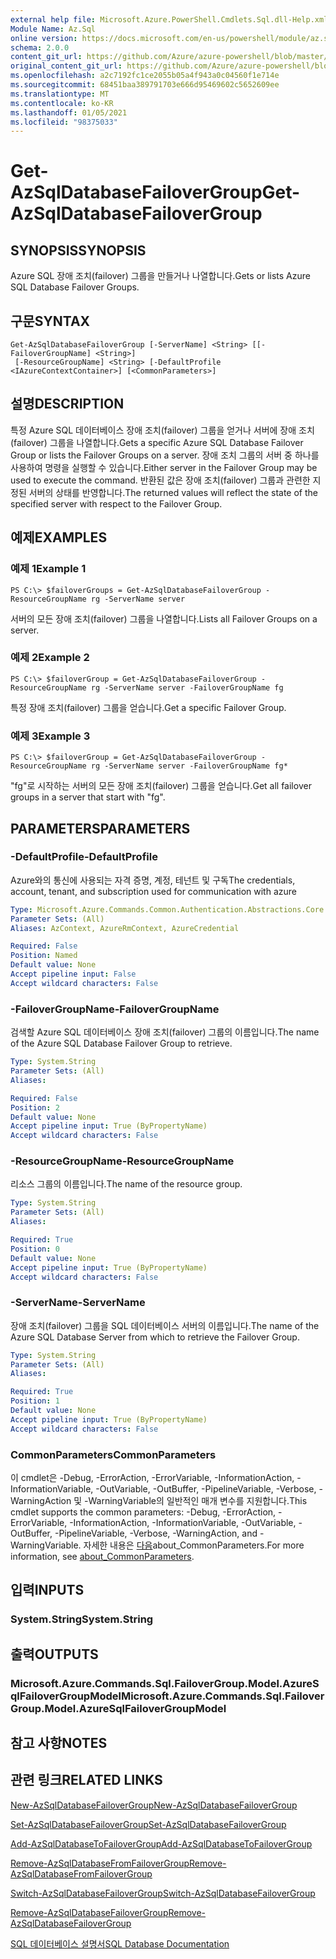 ```yaml
---
external help file: Microsoft.Azure.PowerShell.Cmdlets.Sql.dll-Help.xml
Module Name: Az.Sql
online version: https://docs.microsoft.com/en-us/powershell/module/az.sql/get-azsqldatabasefailovergroup
schema: 2.0.0
content_git_url: https://github.com/Azure/azure-powershell/blob/master/src/Sql/Sql/help/Get-AzSqlDatabaseFailoverGroup.md
original_content_git_url: https://github.com/Azure/azure-powershell/blob/master/src/Sql/Sql/help/Get-AzSqlDatabaseFailoverGroup.md
ms.openlocfilehash: a2c7192fc1ce2055b05a4f943a0c04560f1e714e
ms.sourcegitcommit: 68451baa389791703e666d95469602c5652609ee
ms.translationtype: MT
ms.contentlocale: ko-KR
ms.lasthandoff: 01/05/2021
ms.locfileid: "98375033"
---
```

# <span data-ttu-id="b23e6-101">Get-AzSqlDatabaseFailoverGroup</span><span class="sxs-lookup"><span data-stu-id="b23e6-101">Get-AzSqlDatabaseFailoverGroup</span></span>

## <span data-ttu-id="b23e6-102">SYNOPSIS</span><span class="sxs-lookup"><span data-stu-id="b23e6-102">SYNOPSIS</span></span>
<span data-ttu-id="b23e6-103">Azure SQL 장애 조치(failover) 그룹을 만들거나 나열합니다.</span><span class="sxs-lookup"><span data-stu-id="b23e6-103">Gets or lists Azure SQL Database Failover Groups.</span></span>

## <span data-ttu-id="b23e6-104">구문</span><span class="sxs-lookup"><span data-stu-id="b23e6-104">SYNTAX</span></span>

```
Get-AzSqlDatabaseFailoverGroup [-ServerName] <String> [[-FailoverGroupName] <String>]
 [-ResourceGroupName] <String> [-DefaultProfile <IAzureContextContainer>] [<CommonParameters>]
```

## <span data-ttu-id="b23e6-105">설명</span><span class="sxs-lookup"><span data-stu-id="b23e6-105">DESCRIPTION</span></span>
<span data-ttu-id="b23e6-106">특정 Azure SQL 데이터베이스 장애 조치(failover) 그룹을 얻거나 서버에 장애 조치(failover) 그룹을 나열합니다.</span><span class="sxs-lookup"><span data-stu-id="b23e6-106">Gets a specific Azure SQL Database Failover Group or lists the Failover Groups on a server.</span></span>
<span data-ttu-id="b23e6-107">장애 조치 그룹의 서버 중 하나를 사용하여 명령을 실행할 수 있습니다.</span><span class="sxs-lookup"><span data-stu-id="b23e6-107">Either server in the Failover Group may be used to execute the command.</span></span> <span data-ttu-id="b23e6-108">반환된 값은 장애 조치(failover) 그룹과 관련한 지정된 서버의 상태를 반영합니다.</span><span class="sxs-lookup"><span data-stu-id="b23e6-108">The returned values will reflect the state of the specified server with respect to the Failover Group.</span></span>

## <span data-ttu-id="b23e6-109">예제</span><span class="sxs-lookup"><span data-stu-id="b23e6-109">EXAMPLES</span></span>

### <span data-ttu-id="b23e6-110">예제 1</span><span class="sxs-lookup"><span data-stu-id="b23e6-110">Example 1</span></span>
```
PS C:\> $failoverGroups = Get-AzSqlDatabaseFailoverGroup -ResourceGroupName rg -ServerName server
```

<span data-ttu-id="b23e6-111">서버의 모든 장애 조치(failover) 그룹을 나열합니다.</span><span class="sxs-lookup"><span data-stu-id="b23e6-111">Lists all Failover Groups on a server.</span></span>

### <span data-ttu-id="b23e6-112">예제 2</span><span class="sxs-lookup"><span data-stu-id="b23e6-112">Example 2</span></span>
```
PS C:\> $failoverGroup = Get-AzSqlDatabaseFailoverGroup -ResourceGroupName rg -ServerName server -FailoverGroupName fg
```

<span data-ttu-id="b23e6-113">특정 장애 조치(failover) 그룹을 얻습니다.</span><span class="sxs-lookup"><span data-stu-id="b23e6-113">Get a specific Failover Group.</span></span>

### <span data-ttu-id="b23e6-114">예제 3</span><span class="sxs-lookup"><span data-stu-id="b23e6-114">Example 3</span></span>
```
PS C:\> $failoverGroup = Get-AzSqlDatabaseFailoverGroup -ResourceGroupName rg -ServerName server -FailoverGroupName fg*
```

<span data-ttu-id="b23e6-115">"fg"로 시작하는 서버의 모든 장애 조치(failover) 그룹을 얻습니다.</span><span class="sxs-lookup"><span data-stu-id="b23e6-115">Get all failover groups in a server that start with "fg".</span></span>

## <span data-ttu-id="b23e6-116">PARAMETERS</span><span class="sxs-lookup"><span data-stu-id="b23e6-116">PARAMETERS</span></span>

### <span data-ttu-id="b23e6-117">-DefaultProfile</span><span class="sxs-lookup"><span data-stu-id="b23e6-117">-DefaultProfile</span></span>
<span data-ttu-id="b23e6-118">Azure와의 통신에 사용되는 자격 증명, 계정, 테넌트 및 구독</span><span class="sxs-lookup"><span data-stu-id="b23e6-118">The credentials, account, tenant, and subscription used for communication with azure</span></span>

```yaml
Type: Microsoft.Azure.Commands.Common.Authentication.Abstractions.Core.IAzureContextContainer
Parameter Sets: (All)
Aliases: AzContext, AzureRmContext, AzureCredential

Required: False
Position: Named
Default value: None
Accept pipeline input: False
Accept wildcard characters: False
```

### <span data-ttu-id="b23e6-119">-FailoverGroupName</span><span class="sxs-lookup"><span data-stu-id="b23e6-119">-FailoverGroupName</span></span>
<span data-ttu-id="b23e6-120">검색할 Azure SQL 데이터베이스 장애 조치(failover) 그룹의 이름입니다.</span><span class="sxs-lookup"><span data-stu-id="b23e6-120">The name of the Azure SQL Database Failover Group to retrieve.</span></span>

```yaml
Type: System.String
Parameter Sets: (All)
Aliases:

Required: False
Position: 2
Default value: None
Accept pipeline input: True (ByPropertyName)
Accept wildcard characters: False
```

### <span data-ttu-id="b23e6-121">-ResourceGroupName</span><span class="sxs-lookup"><span data-stu-id="b23e6-121">-ResourceGroupName</span></span>
<span data-ttu-id="b23e6-122">리소스 그룹의 이름입니다.</span><span class="sxs-lookup"><span data-stu-id="b23e6-122">The name of the resource group.</span></span>

```yaml
Type: System.String
Parameter Sets: (All)
Aliases:

Required: True
Position: 0
Default value: None
Accept pipeline input: True (ByPropertyName)
Accept wildcard characters: False
```

### <span data-ttu-id="b23e6-123">-ServerName</span><span class="sxs-lookup"><span data-stu-id="b23e6-123">-ServerName</span></span>
<span data-ttu-id="b23e6-124">장애 조치(failover) 그룹을 SQL 데이터베이스 서버의 이름입니다.</span><span class="sxs-lookup"><span data-stu-id="b23e6-124">The name of the Azure SQL Database Server from which to retrieve the Failover Group.</span></span>

```yaml
Type: System.String
Parameter Sets: (All)
Aliases:

Required: True
Position: 1
Default value: None
Accept pipeline input: True (ByPropertyName)
Accept wildcard characters: False
```

### <span data-ttu-id="b23e6-125">CommonParameters</span><span class="sxs-lookup"><span data-stu-id="b23e6-125">CommonParameters</span></span>
<span data-ttu-id="b23e6-126">이 cmdlet은 -Debug, -ErrorAction, -ErrorVariable, -InformationAction, -InformationVariable, -OutVariable, -OutBuffer, -PipelineVariable, -Verbose, -WarningAction 및 -WarningVariable의 일반적인 매개 변수를 지원합니다.</span><span class="sxs-lookup"><span data-stu-id="b23e6-126">This cmdlet supports the common parameters: -Debug, -ErrorAction, -ErrorVariable, -InformationAction, -InformationVariable, -OutVariable, -OutBuffer, -PipelineVariable, -Verbose, -WarningAction, and -WarningVariable.</span></span> <span data-ttu-id="b23e6-127">자세한 내용은 [다음](http://go.microsoft.com/fwlink/?LinkID=113216)about_CommonParameters.</span><span class="sxs-lookup"><span data-stu-id="b23e6-127">For more information, see [about_CommonParameters](http://go.microsoft.com/fwlink/?LinkID=113216).</span></span>

## <span data-ttu-id="b23e6-128">입력</span><span class="sxs-lookup"><span data-stu-id="b23e6-128">INPUTS</span></span>

### <span data-ttu-id="b23e6-129">System.String</span><span class="sxs-lookup"><span data-stu-id="b23e6-129">System.String</span></span>

## <span data-ttu-id="b23e6-130">출력</span><span class="sxs-lookup"><span data-stu-id="b23e6-130">OUTPUTS</span></span>

### <span data-ttu-id="b23e6-131">Microsoft.Azure.Commands.Sql.FailoverGroup.Model.AzureSqlFailoverGroupModel</span><span class="sxs-lookup"><span data-stu-id="b23e6-131">Microsoft.Azure.Commands.Sql.FailoverGroup.Model.AzureSqlFailoverGroupModel</span></span>

## <span data-ttu-id="b23e6-132">참고 사항</span><span class="sxs-lookup"><span data-stu-id="b23e6-132">NOTES</span></span>

## <span data-ttu-id="b23e6-133">관련 링크</span><span class="sxs-lookup"><span data-stu-id="b23e6-133">RELATED LINKS</span></span>

[<span data-ttu-id="b23e6-134">New-AzSqlDatabaseFailoverGroup</span><span class="sxs-lookup"><span data-stu-id="b23e6-134">New-AzSqlDatabaseFailoverGroup</span></span>](./New-AzSqlDatabaseFailoverGroup.md)

[<span data-ttu-id="b23e6-135">Set-AzSqlDatabaseFailoverGroup</span><span class="sxs-lookup"><span data-stu-id="b23e6-135">Set-AzSqlDatabaseFailoverGroup</span></span>](./Set-AzSqlDatabaseFailoverGroup.md)

[<span data-ttu-id="b23e6-136">Add-AzSqlDatabaseToFailoverGroup</span><span class="sxs-lookup"><span data-stu-id="b23e6-136">Add-AzSqlDatabaseToFailoverGroup</span></span>](./Add-AzSqlDatabaseToFailoverGroup.md)

[<span data-ttu-id="b23e6-137">Remove-AzSqlDatabaseFromFailoverGroup</span><span class="sxs-lookup"><span data-stu-id="b23e6-137">Remove-AzSqlDatabaseFromFailoverGroup</span></span>](./Remove-AzSqlDatabaseFromFailoverGroup.md)

[<span data-ttu-id="b23e6-138">Switch-AzSqlDatabaseFailoverGroup</span><span class="sxs-lookup"><span data-stu-id="b23e6-138">Switch-AzSqlDatabaseFailoverGroup</span></span>](./Switch-AzSqlDatabaseFailoverGroup.md)

[<span data-ttu-id="b23e6-139">Remove-AzSqlDatabaseFailoverGroup</span><span class="sxs-lookup"><span data-stu-id="b23e6-139">Remove-AzSqlDatabaseFailoverGroup</span></span>](./Remove-AzSqlDatabaseFailoverGroup.md)

[<span data-ttu-id="b23e6-140">SQL 데이터베이스 설명서</span><span class="sxs-lookup"><span data-stu-id="b23e6-140">SQL Database Documentation</span></span>](https://docs.microsoft.com/azure/sql-database/)
